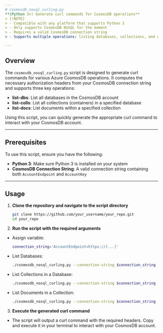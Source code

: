 ```yaml
---
# cosmosdb_nosql_curling.py  
**(Python 3+) Generate curl commands for CosmosDB operations**  
> [!NOTE]  
> - Compatible with any platform that supports Python 3
> - Only supports CosmosDB NoSQL for the moment  
> - Requires a valid CosmosDB connection string  
> - Supports multiple operations: listing databases, collections, and documents  

---
```


## Overview  
The `cosmosdb_nosql_curling.py` script is designed to generate curl commands for various Azure CosmosDB operations. It computes the necessary authorization headers from your CosmosDB connection string and supports three key operations:  
- **list-dbs**: List all databases in the CosmosDB account  
- **list-colls**: List all collections (containers) in a specified database  
- **list-docs**: List documents within a specified collection  

Using this script, you can quickly generate the appropriate curl command to interact with your CosmosDB account.

---

## Prerequisites  
To use this script, ensure you have the following:  

- **Python 3**: Make sure Python 3 is installed on your system  
- **CosmosDB Connection String**: A valid connection string containing both `AccountEndpoint` and `AccountKey`

---

## Usage  

1. **Clone the repository and navigate to the script directory**

   ```bash
   git clone https://github.com/your_username/your_repo.git
   cd your_repo
   ```

2. **Run the script with the required arguments**
- Assign variable:
    ```bash
    connection_string='AccountEndpoint=https://[...]'
    ```
- List Databases:
    ```bash
    ./cosmosdb_nosql_curling.py --connection-string $connection_string --operation list-dbs
    ```
- List Collections in a Database:
    ```bash
    ./cosmosdb_nosql_curling.py --connection-string $connection_string --operation list-colls --database your-db
    ```
- List Documents in a Collection:
    ```bash
    ./cosmosdb_nosql_curling.py --connection-string $connection_string --operation list-docs --database your-db --collection your-coll
    ```

3. **Execute the generated curl command**
- The script will output a curl command with the required headers. Copy and execute it in your terminal to interact with your CosmosDB account.